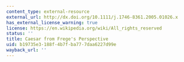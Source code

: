 ```yaml
---
content_type: external-resource
external_url: http://dx.doi.org/10.1111/j.1746-8361.2005.01026.x
has_external_license_warning: true
license: https://en.wikipedia.org/wiki/All_rights_reserved
status: ''
title: Caesar from Frege's Perspective
uid: b19735e3-188f-4b7f-ba77-7daa6227d99e
wayback_url: ''
---
```

